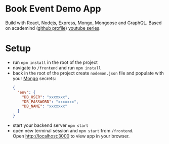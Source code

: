# Book Event Demo App

Build with React, Nodejs, Express, Mongo, Mongoose and GraphQL. Based on academind ([github profile](https://github.com/academind)) [youtube series](https://academind.com/tutorials/graphql-with-node-react-full-app).

# Setup

- run `npm install` in the root of the project
- navigate to `/frontend` and run `npm install`
- back in the root of the project create `nodemon.json` file and populate with your [Mongo](https://cloud.mongodb.com/) secrets:
  ```json
  {
    "env": {
      "DB_USER": "xxxxxxx",
      "DB_PASSWORD": "xxxxxxx",
      "DB_NAME": "xxxxxxx"
    }
  }
  ```
- start your backend server `npm start`
- open new terminal session and `npm start` from `/frontend`.\
  Open [http://localhost:3000](http://localhost:3000) to view app in your browser.
